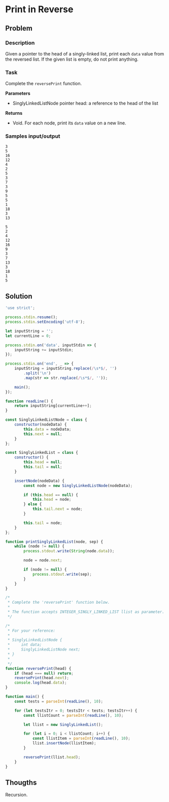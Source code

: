 # Print in Reverse

## Problem

### Description

Given a pointer to the head of a singly-linked list, print each `data` value from the reversed list. If the given list is empty, do not print anything.

### Task

Complete the `reversePrint` function.

**Parameters**

- SinglyLinkedListNode pointer head: a reference to the head of the list

**Returns**

- Void. For each node, print its `data` value on a new line.

### Samples input/output

```
3
5
16
12
4
2
5
3
7
3
9
5
5
1
18
3
13
```
```
5
2
4
12
16
9
3
7
13
3
18
1
5
```

## Solution

```js
'use strict';

process.stdin.resume();
process.stdin.setEncoding('utf-8');

let inputString = '';
let currentLine = 0;

process.stdin.on('data', inputStdin => {
    inputString += inputStdin;
});

process.stdin.on('end', _ => {
    inputString = inputString.replace(/\s*$/, '')
        .split('\n')
        .map(str => str.replace(/\s*$/, ''));

    main();
});

function readLine() {
    return inputString[currentLine++];
}

const SinglyLinkedListNode = class {
    constructor(nodeData) {
        this.data = nodeData;
        this.next = null;
    }
};

const SinglyLinkedList = class {
    constructor() {
        this.head = null;
        this.tail = null;
    }

    insertNode(nodeData) {
        const node = new SinglyLinkedListNode(nodeData);

        if (this.head == null) {
            this.head = node;
        } else {
            this.tail.next = node;
        }

        this.tail = node;
    }
};

function printSinglyLinkedList(node, sep) {
    while (node != null) {
        process.stdout.write(String(node.data));

        node = node.next;

        if (node != null) {
            process.stdout.write(sep);
        }
    }
}

/*
 * Complete the 'reversePrint' function below.
 *
 * The function accepts INTEGER_SINGLY_LINKED_LIST llist as parameter.
 */

/*
 * For your reference:
 *
 * SinglyLinkedListNode {
 *     int data;
 *     SinglyLinkedListNode next;
 * }
 *
 */
function reversePrint(head) {
    if (head === null) return;
    reversePrint(head.next);
    console.log(head.data);
}

function main() {
    const tests = parseInt(readLine(), 10);

    for (let testsItr = 0; testsItr < tests; testsItr++) {
        const llistCount = parseInt(readLine(), 10);

        let llist = new SinglyLinkedList();

        for (let i = 0; i < llistCount; i++) {
            const llistItem = parseInt(readLine(), 10);
            llist.insertNode(llistItem);
        }

        reversePrint(llist.head);
    }
}
```

## Thougths

Recursion.
